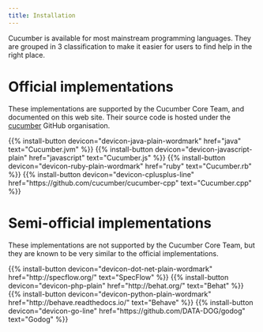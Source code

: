 ```yaml
---
title: Installation
---
```


Cucumber is available for most mainstream programming languages.
They are grouped in 3 classification to make it easier for users to find help in the right place.

# Official implementations

These implementations are supported by the Cucumber Core Team, and documented on this web site.
Their source code is hosted under the [cucumber](https://github.com/cucumber) GitHub organisation.

<div class="columns">
  {{% install-button devicon="devicon-java-plain-wordmark" href="java" text="Cucumber.jvm" %}}
  {{% install-button devicon="devicon-javascript-plain" href="javascript" text="Cucumber.js" %}}
  {{% install-button devicon="devicon-ruby-plain-wordmark" href="ruby" text="Cucumber.rb" %}}
  {{% install-button devicon="devicon-cplusplus-line" href="https://github.com/cucumber/cucumber-cpp" text="Cucumber.cpp" %}}
</div>

# Semi-official implementations

These implementations are not supported by the Cucumber Core Team, but they are
known to be very similar to the official implementations.

<div class="columns">
  {{% install-button devicon="devicon-dot-net-plain-wordmark" href="http://specflow.org/" text="SpecFlow" %}}
  {{% install-button devicon="devicon-php-plain" href="http://behat.org/" text="Behat" %}}
  {{% install-button devicon="devicon-python-plain-wordmark" href="http://behave.readthedocs.io/" text="Behave" %}}
  {{% install-button devicon="devicon-go-line" href="https://github.com/DATA-DOG/godog" text="Godog" %}}
</div>
